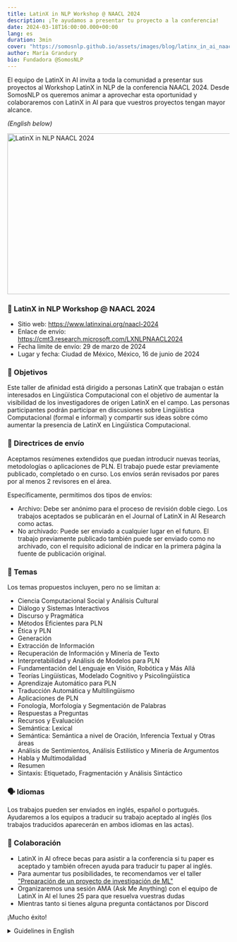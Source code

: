 ```yaml
---
title: LatinX in NLP Workshop @ NAACL 2024
description: ¡Te ayudamos a presentar tu proyecto a la conferencia!
date: 2024-03-18T16:00:00.000+00:00
lang: es
duration: 3min
cover: "https://somosnlp.github.io/assets/images/blog/latinx_in_ai_naacl_2024.jpg"
author: María Grandury
bio: Fundadora @SomosNLP
---
```


El equipo de LatinX in AI invita a toda la comunidad a presentar sus proyectos al Workshop LatinX in NLP de la conferencia NAACL 2024. Desde SomosNLP os queremos animar a aprovechar esta oportunidad y colaboraremos con LatinX in AI para que vuestros proyectos tengan mayor alcance.

*(English below)*

<div class="flex justify-center">
    <img src="https://somosnlp.github.io/assets/images/blog/latinx_in_ai_naacl_2024.jpg"
        width="650" height="365" alt="LatinX in NLP NAACL 2024" />
</div>

### 👏 LatinX in NLP Workshop @ NAACL 2024

- Sitio web: https://www.latinxinai.org/naacl-2024
- Enlace de envío: https://cmt3.research.microsoft.com/LXNLPNAACL2024
- Fecha límite de envío: 29 de marzo de 2024
- Lugar y fecha: Ciudad de México, México, 16 de junio de 2024

### 🚀 Objetivos

Este taller de afinidad está dirigido a personas LatinX que trabajan o están interesados en Lingüística Computacional con el objetivo de aumentar la visibilidad de los investigadores de origen LatinX en el campo. Las personas participantes podrán participar en discusiones sobre Lingüística Computacional (formal e informal) y compartir sus ideas sobre cómo aumentar la presencia de LatinX en Lingüística Computacional.

### 📜 Directrices de envío

Aceptamos resúmenes extendidos que puedan introducir nuevas teorías, metodologías o aplicaciones de PLN. El trabajo puede estar previamente publicado, completado o en curso. Los envíos serán revisados por pares por al menos 2 revisores en el área.

Específicamente, permitimos dos tipos de envíos:
- Archivo: Debe ser anónimo para el proceso de revisión doble ciego. Los trabajos aceptados se publicarán en el Journal of LatinX in AI Research como actas.
- No archivado: Puede ser enviado a cualquier lugar en el futuro. El trabajo previamente publicado también puede ser enviado como no archivado, con el requisito adicional de indicar en la primera página la fuente de publicación original.

### 🎨 Temas

Los temas propuestos incluyen, pero no se limitan a:
- Ciencia Computacional Social y Análisis Cultural
- Diálogo y Sistemas Interactivos
- Discurso y Pragmática
- Métodos Eficientes para PLN
- Ética y PLN
- Generación
- Extracción de Información
- Recuperación de Información y Minería de Texto
- Interpretabilidad y Análisis de Modelos para PLN
- Fundamentación del Lenguaje en Visión, Robótica y Más Allá
- Teorías Lingüísticas, Modelado Cognitivo y Psicolingüística
- Aprendizaje Automático para PLN
- Traducción Automática y Multilingüismo
- Aplicaciones de PLN
- Fonología, Morfología y Segmentación de Palabras
- Respuestas a Preguntas
- Recursos y Evaluación
- Semántica: Lexical
- Semántica: Semántica a nivel de Oración, Inferencia Textual y Otras áreas
- Análisis de Sentimientos, Análisis Estilístico y Minería de Argumentos
- Habla y Multimodalidad
- Resumen
- Sintaxis: Etiquetado, Fragmentación y Análisis Sintáctico

### 🗣️ Idiomas

Los trabajos pueden ser enviados en inglés, español o portugués. Ayudaremos a los equipos a traducir su trabajo aceptado al inglés (los trabajos traducidos aparecerán en ambos idiomas en las actas).

### 🙌 Colaboración

- LatinX in AI ofrece becas para asistir a la conferencia si tu paper es aceptado y también ofrecen ayuda para traducir tu paper al inglés.
- Para aumentar tus posibilidades, te recomendamos ver el taller ["Preparación de un proyecto de investigación de ML"](https://www.youtube.com/watch?v=QziYfITvGrA&list=PLTA-KAy8nxaAbVZ2lVcycHnJ2qEDip7hG)
- Organizaremos una sesión AMA (Ask Me Anything) con el equipo de LatinX in AI el lunes 25 para que resuelva vuestras dudas
- Mientras tanto si tienes alguna pregunta contáctanos por Discord

¡Mucho éxito!

<details>
<summary>Guidelines in English</summary>

### 👏 LatinX in NLP workshop @ NAACL 2024

- Event website: https://www.latinxinai.org/naacl-2024
- Submission link: https://cmt3.research.microsoft.com/LXNLPNAACL2024
- Submission deadline: March 29, 2024
- Location and date: Mexico City, Mexico, June 16th, 2024

### 🚀 Objectives

This affinity workshop is aimed at LatinX individuals working on or interested in Computational Linguistics with a goal to increase the visibility of researchers of LatinX origin in the field. Participants will be able to engage in discussions about Computational Linguistics (formal and informal) and to share their thoughts on how to increase the presence of LatinX in Computational Linguistics.

### 📜 Submission guidelines

We welcome extended abstracts that may introduce new theories, methodologies, or applications of NLP. Work may be previously published, completed, or ongoing. Submissions will be peer-reviewed by at least 2 reviewers in the area.

Specifically, we allow two types of submissions:
Archival: Must be blind for the double-blind review process. Accepted works will be published in the Journal of LatinX in AI Research as proceedings.
Non-archival: May be submitted to any venue in the future. Previously published work can also be submitted as non-archival, with the additional requirement to state in the first page the original publication source.

### 🎨 Topics

Specific topics include, but are not limited to:
- Computational Social Science and Cultural Analytics
- Dialogue and Interactive Systems
- Discourse and Pragmatics
- Efficient Methods for NLP
- Ethics and NLP
- Generation
- Information Extraction
- Information Retrieval and Text Mining
- Interpretability and Analysis of Models for NLP
- Language Grounding to Vision, Robotics and Beyond
- Linguistic theories, Cognitive Modeling and Psycholinguistics
- Machine Learning for NLP
- Machine Translation and Multilinguality
- NLP Applications
- Phonology, Morphology and Word Segmentation
- Question Answering
- Resources and Evaluation
- Semantics: Lexical
- Semantics: Sentence-level Semantics, Textual Inference and Other areas
- Sentiment Analysis, Stylistic Analysis, and Argument Mining
- Speech and Multimodality
- Summarization
- Syntax: Tagging, Chunking and Parsing


### 🗣️ Language

Works may be submitted in English, Spanish, or Portuguese. We will assist authors in translating their accepted work into English (translated works will appear in both languages in the proceedings.)

### 🙌 Collaboration

- LatinX in AI offers scholarships to attend the conference if your paper is accepted.
- We will organize an AMA (Ask Me Anything) session with the LatinX in AI team on Monday the 25th to address your questions.
- In the meantime, if you have any questions, contact us on Discord.

¡Much success!

</details>
